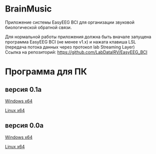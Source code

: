 # BrainMusic
Приложение системы EasуEEG BCI для организации звуковой биологической обратной связи. 

Для нормальной работы приложения должна быть вначале запущена программа EasyEEG BCI (не менее v1.x) и нажата клавиша LSL (передача потока данных через протокол lab Streaming Layer)  
Ссылка на репозиторий: https://github.com/LabDataIRV/EasyEEG_BCI

# Программа для ПК

## версия 0.1a

[Windows x64](https://www.dropbox.com/scl/fi/qhuf526jjl4kp5in98nmx/LDBrainMusic_01a_win64.zip?rlkey=feqgm657nvbcapxakmq0vvxif&dl=0)

[Linux x64](https://www.dropbox.com/scl/fi/lnto3oj1622erzfvzftqq/LDBrainMusic_01a_linux64.zip?rlkey=ohduxwbpconjdq7brbe0mbseh&dl=0)

## версия 0.0a

[Windows x64](https://www.dropbox.com/scl/fi/qk5soxhhmsfayckkh1xep/LDBrainMusic_00a_win64.zip?rlkey=veqam5aou02fpqfaivjtil4l5&dl=0)

[Linux x64](https://www.dropbox.com/scl/fi/koarhh5lr330rbcu38tkp/LDBrainMusic_00a_linux64.zip?rlkey=ehpb3uh0fpo9foce6tb0uls9n&dl=0)
